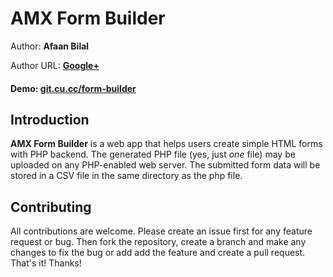 AMX Form Builder
==============

Author: **Afaan Bilal**

Author URL: **[Google+](https://google.com/+AfaanBilal)**


#### Demo: **[git.cu.cc/form-builder](http://git.cu.cc/form-builder)**


## Introduction

**AMX Form Builder** is a web app that helps users create simple HTML forms with 
PHP backend. The generated PHP file (yes, just *one* file) may be uploaded on any 
PHP-enabled web server. The submitted form data will be stored in a CSV file in 
the same directory as the php file.


## Contributing

All contributions are welcome. Please create an issue first for any feature request
or bug. Then fork the repository, create a branch and make any changes to fix the bug 
or add add the feature and create a pull request. That's it!
Thanks!
